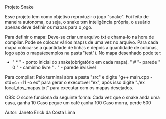Projeto Snake

Esse projeto tem como objetivo reproduzir o jogo "snake".
Foi feito de maneira autonoma, ou seja, o snake tem inteligência própria, o usuário apenas deve definir os mapas para o jogo.

Para definir o mapa:
Deve-se criar um arquivo txt e chama-lo na hora de compilar. Pode se colocar vários mapas de uma vez no arquivo.
Para cada mapa coloca-se a quantidade de linhas e depois a quantidade de colunas, logo após o mapa(exemplos na pasta "test").
No mapa desenhado pode ter:
* " * " - ponto inicial do snake(obrigatório em cada mapa).
" # "- parede
" 0 " - caminho livre
" . " - parede invisível

Para compilar:
Pelo terminal abra a pasta "src" e digite "g++ main.cpp -std=c++11 -o ex" para gerar o executável "ex", após isso digite "./ex local_dos_mapas.txt" para executar com os mapas desejados.

OBS: O score funciona da seguinte forma:
Cada vez que o snake anda uma casa, ganha 10
Caso pegue um café ganha 100
Caso morra, perde 500
    
Autor:
Janeto Erick da Costa Lima
